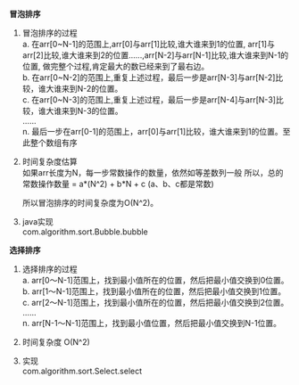 **冒泡排序**  
1) 冒泡排序的过程  
a. 在arr[0~N-1]的范围上,arr[0]与arr[1]比较,谁大谁来到1的位置,
   arr[1]与arr[2]比较,谁大谁来到2的位置......,arr[N-2]与arr[N-1]比较,谁大谁来到N-1的位置,
   做完整个过程,肯定最大的数已经来到了最右边。  
b. 在arr[0~N-2]的范围上,重复上述过程，最后一步是arr[N-3]与arr[N-2]比较，谁大谁来到N-2的位置。     
c. 在arr[0~N-3]的范围上,重复上述过程，最后一步是arr[N-4]与arr[N-3]比较，谁大谁来到N-3的位置。  
    ......  
n. 最后一步在arr[0-1]的范围上，arr[0]与arr[1]比较，谁大谁来到1的位置。至此整个数组有序    
   

2) 时间复杂度估算  
   如果arr长度为N，每一步常数操作的数量，依然如等差数列一般 所以，总的常数操作数量 = a*(N^2) + b*N + c (a、b、c都是常数)
   
    所以冒泡排序的时间复杂度为O(N^2)。
   

3) java实现  
   com.algorithm.sort.Bubble.bubble

**选择排序**  
1) 选择排序的过程   
   a. arr[0～N-1]范围上，找到最小值所在的位置，然后把最小值交换到0位置。  
   b. arr[1～N-1]范围上，找到最小值所在的位置，然后把最小值交换到1位置。  
   c. arr[2～N-1]范围上，找到最小值所在的位置，然后把最小值交换到2位置。  
   ......  
   n. arr[N-1～N-1]范围上，找到最小值位置，然后把最小值交换到N-1位置。 
   

2) 时间复杂度 O(N^2)


3) 实现  
   com.algorithm.sort.Select.select